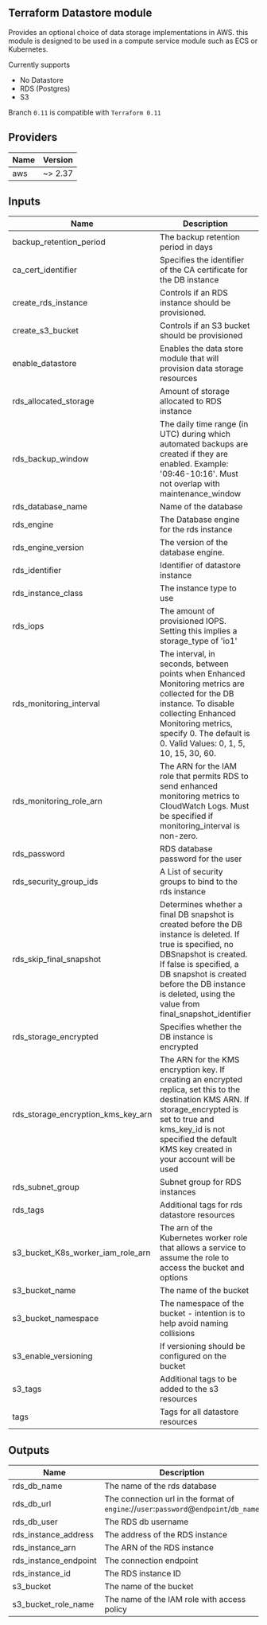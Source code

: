 ## Terraform Datastore module
Provides an optional choice of data storage implementations in AWS. this module is designed to be used in a compute service module such as ECS or Kubernetes.

Currently supports

* No Datastore
* RDS (Postgres)
* S3

Branch `0.11` is compatible with `Terraform 0.11`

## Providers

| Name | Version |
|------|---------|
| aws | ~> 2.37 |

## Inputs

| Name | Description | Type | Default | Required |
|------|-------------|------|---------|:-----:|
| backup\_retention\_period | The backup retention period in days | `number` | `7` | no |
| ca\_cert\_identifier | Specifies the identifier of the CA certificate for the DB instance | `string` | `"rds-ca-2019"` | no |
| create\_rds\_instance | Controls if an RDS instance should be provisioned. | `bool` | `false` | no |
| create\_s3\_bucket | Controls if an S3 bucket should be provisioned | `bool` | `false` | no |
| enable\_datastore | Enables the data store module that will provision data storage resources | `bool` | `true` | no |
| rds\_allocated\_storage | Amount of storage allocated to RDS instance | `number` | `10` | no |
| rds\_backup\_window | The daily time range (in UTC) during which automated backups are created if they are enabled. Example: '09:46-10:16'. Must not overlap with maintenance\_window | `string` | `"16:19-16:49"` | no |
| rds\_database\_name | Name of the database | `string` | `""` | no |
| rds\_engine | The Database engine for the rds instance | `string` | `"postgres"` | no |
| rds\_engine\_version | The version of the database engine. | `number` | `11.4` | no |
| rds\_identifier | Identifier of datastore instance | `string` | `""` | no |
| rds\_instance\_class | The instance type to use | `string` | `"db.t3.small"` | no |
| rds\_iops | The amount of provisioned IOPS. Setting this implies a storage\_type of 'io1' | `number` | `0` | no |
| rds\_monitoring\_interval | The interval, in seconds, between points when Enhanced Monitoring metrics are collected for the DB instance. To disable collecting Enhanced Monitoring metrics, specify 0. The default is 0. Valid Values: 0, 1, 5, 10, 15, 30, 60. | `number` | `0` | no |
| rds\_monitoring\_role\_arn | The ARN for the IAM role that permits RDS to send enhanced monitoring metrics to CloudWatch Logs. Must be specified if monitoring\_interval is non-zero. | `string` | `""` | no |
| rds\_password | RDS database password for the user | `string` | `""` | no |
| rds\_security\_group\_ids | A List of security groups to bind to the rds instance | `list` | `[]` | no |
| rds\_skip\_final\_snapshot | Determines whether a final DB snapshot is created before the DB instance is deleted. If true is specified, no DBSnapshot is created. If false is specified, a DB snapshot is created before the DB instance is deleted, using the value from final\_snapshot\_identifier | `bool` | `true` | no |
| rds\_storage\_encrypted | Specifies whether the DB instance is encrypted | `bool` | `false` | no |
| rds\_storage\_encryption\_kms\_key\_arn | The ARN for the KMS encryption key. If creating an encrypted replica, set this to the destination KMS ARN. If storage\_encrypted is set to true and kms\_key\_id is not specified the default KMS key created in your account will be used | `string` | `""` | no |
| rds\_subnet\_group | Subnet group for RDS instances | `string` | `""` | no |
| rds\_tags | Additional tags for rds datastore resources | `map` | `{}` | no |
| s3\_bucket\_K8s\_worker\_iam\_role\_arn | The arn of the Kubernetes worker role that allows a service to assume the role to access the bucket and options | `string` | `""` | no |
| s3\_bucket\_name | The name of the bucket | `string` | `""` | no |
| s3\_bucket\_namespace | The namespace of the bucket - intention is to help avoid naming collisions | `string` | `""` | no |
| s3\_enable\_versioning | If versioning should be configured on the bucket | `bool` | `true` | no |
| s3\_tags | Additional tags to be added to the s3 resources | `map` | `{}` | no |
| tags | Tags for all datastore resources | `map` | `{}` | no |

## Outputs

| Name | Description |
|------|-------------|
| rds\_db\_name | The name of the rds database |
| rds\_db\_url | The connection url in the format of `engine`://`user`:`password`@`endpoint`/`db_name` |
| rds\_db\_user | The RDS db username |
| rds\_instance\_address | The address of the RDS instance |
| rds\_instance\_arn | The ARN of the RDS instance |
| rds\_instance\_endpoint | The connection endpoint |
| rds\_instance\_id | The RDS instance ID |
| s3\_bucket | The name of the bucket |
| s3\_bucket\_role\_name | The name of the IAM role with access policy |

